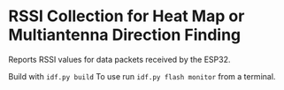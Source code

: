# RSSI Collection for Heat Map or Multiantenna Direction Finding

Reports RSSI values for data packets received by the ESP32.

Build with `idf.py build`
To use run `idf.py flash monitor` from a terminal.
